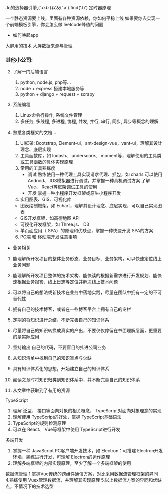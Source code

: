

Jq的选择器引擎,$('.a .b')以及$('.a').find('.b')
定时器原理

一个静态资源要上线，里面有各种资源依赖，你如何平稳上线
如果要你去实现一个前端模板引擎，你会怎么做
leetcode峰值的问题

- 如何唤起app

大屏用的技术
大屏数据来源与管理

### 其他小公司:
2. 了解一门后端语言
    1. python, node.js, php等...
    3. node + express 搭建本地服务等
    4. python + django + request + scrapy

3. 系统编程
    1. Linux命令行操作, 系统文件管理
    2. 多任务, 多线程, 多进程, 协程, 并发, 并行, 串行, 同步, 异步等概念的理解

4. 熟悉各类框架的文档...
   1. UI框架: Bootstrap, Element-ui，ant-design-vue，vant-ui，理解其设计理念、底层实现
   2. 工具函数库，如 lodash、 underscore、 moment等，理解使用的工具类或工具函数的具体实现原理
   3. 常用的工具熟练度
      - 调试
        熟练使用一种代理工具实现请求代理、抓包，如 charls
        可以使用 Android、 IOS模拟器进行调试，并掌握一种真机调试方案
        了解 Vue、 React等框架调试工具的使用
      - 开发
        掌握一种小程序开发框架或原生小程序开发
    4. 实用图表、GIS、可视化库
      - 图表绘制框架，如 Echart，理解其设计理念、底层实现，可以自己实现图表
      - GIS开发框架，如高德地图 API
      - 可视化开发框架，如 Three.js、 D3
    5. 单页面应用（ SPA）的原理和优缺点，掌握一种快速开发 SPA的方案
   5. PC端 和 移动端开发注意事项

- 业务相关
1. 能理解所开发项目的整体业务形态、业务目标、业务架构，可以快速定位线上业务问题
2. 能理解所开发项目整体的技术架构、能快读的根据新需求进行开发规划、能快速根据业务报警、线上日志等定位并解决线上技术问题
3. 可以将自己的想法或新技术在业务中落地实践，尽量在团队中拥有一定的不可替代性

1. 拥有自己的技术博客，或者在一些博客平台上拥有自己的专栏
2. 定期的将知识进行总结，不断完善自己的知识体系
3. 尽量将自己的知识转换成真实的产出，不要仅仅停留在书面理解层面，更重要的是实际应用
4. 坚持输出 自己的代码，不要盲目的扎进公司业务

1. 从知识清单中找到自己的知识盲点与欠缺
2. 具有知识体系化的思想，开始建立自己的知识体系
3. 阅读文章时将知识归类到知识体系中，并不断完善自己的知识体系
4. 从文章中获取到了有用的资源

TypeScript
1. 理解 泛型、 接口等面向对象的相关概念， TypeScript对面向对象理念的实现
2. 理解使用 TypeScript的好处，掌握 TypeScript基础语法
3. TypeScript的规则检测原理
4. 可以在 React、 Vue等框架中使用 TypeScript进行开发

多端开发
1. 掌握一种 JavaScript PC客户端开发技术，如 Electron：可搭建 Electron开发环境，熟练进行开发，可理解 Electron的运作原理
2. 理解多端框架的内部实现原理，至少了解一个多端框架的使用

数据流管理
1.掌握Vue传统的跨组件通信方案，对比采用数据流管理框架的异同
4.熟练使用 Vuex管理数据流，并理解其实现原理
5.以上数据流方案的异同和优缺点，不情况下的技术选型
